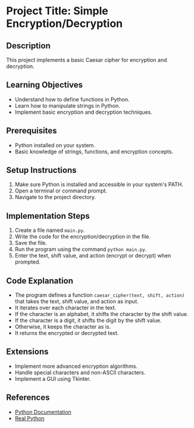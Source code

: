 # Project Title: Simple Encryption/Decryption

## Description
This project implements a basic Caesar cipher for encryption and decryption.

## Learning Objectives
- Understand how to define functions in Python.
- Learn how to manipulate strings in Python.
- Implement basic encryption and decryption techniques.

## Prerequisites
- Python installed on your system.
- Basic knowledge of strings, functions, and encryption concepts.

## Setup Instructions
1.  Make sure Python is installed and accessible in your system's PATH.
2.  Open a terminal or command prompt.
3.  Navigate to the project directory.

## Implementation Steps
1.  Create a file named `main.py`.
2.  Write the code for the encryption/decryption in the file.
3.  Save the file.
4.  Run the program using the command `python main.py`.
5.  Enter the text, shift value, and action (encrypt or decrypt) when prompted.

## Code Explanation
- The program defines a function `caesar_cipher(text, shift, action)` that takes the text, shift value, and action as input.
- It iterates over each character in the text.
- If the character is an alphabet, it shifts the character by the shift value.
- If the character is a digit, it shifts the digit by the shift value.
- Otherwise, it keeps the character as is.
- It returns the encrypted or decrypted text.

## Extensions
- Implement more advanced encryption algorithms.
- Handle special characters and non-ASCII characters.
- Implement a GUI using Tkinter.

## References
- [Python Documentation](https://docs.python.org/3/)
- [Real Python](https://realpython.com/)
